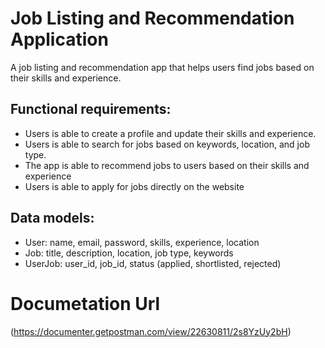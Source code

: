 # Job Listing and Recommendation Application

A job listing and recommendation app that helps users find jobs based on their skills and experience.

## Functional requirements:

- Users is able to create a profile and update their skills and experience.
- Users is able to search for jobs based on keywords, location, and job type.
- The app is able to recommend jobs to users based on their skills and experience
- Users is able to apply for jobs directly on the website

## Data models:

- User: name, email, password, skills, experience, location
- Job: title, description, location, job type, keywords
- UserJob: user_id, job_id, status (applied, shortlisted, rejected)

# Documetation Url

(https://documenter.getpostman.com/view/22630811/2s8YzUy2bH)
